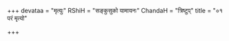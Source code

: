 +++
devataa = "मृत्युः"
RShiH = "सङ्कुसुको यामायनः"
ChandaH = "त्रिष्टुप्"
title = "०१ परं मृत्यो"

+++
